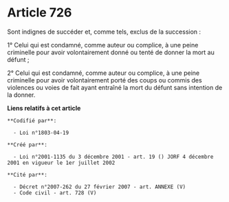 # Article 726

Sont indignes de succéder et, comme tels, exclus de la succession :

1° Celui qui est condamné, comme auteur ou complice, à une peine criminelle pour avoir volontairement donné ou tenté de
donner la mort au défunt ;

2° Celui qui est condamné, comme auteur ou complice, à une peine criminelle pour avoir volontairement porté des coups ou
commis des violences ou voies de fait ayant entraîné la mort du défunt sans intention de la donner.

**Liens relatifs à cet article**

	**Codifié par**:

	  - Loi n°1803-04-19

	**Créé par**:

	  - Loi n°2001-1135 du 3 décembre 2001 - art. 19 () JORF 4 décembre 2001 en vigueur le 1er juillet 2002

	**Cité par**:

	  - Décret n°2007-262 du 27 février 2007 - art. ANNEXE (V)
	  - Code civil - art. 728 (V)
